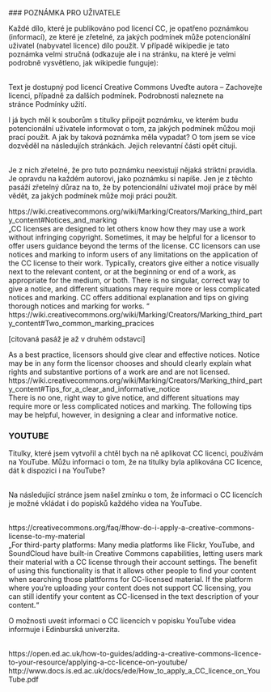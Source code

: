 <div id="anchor-oznaceni-tretich-stran" markdown="1">
### POZNÁMKA PRO UŽIVATELE
</div>

Každé dílo, které je publikováno pod licencí CC, je opatřeno poznámkou (informací), ze které je zřetelné, za jakých podmínek může potencionální uživatel (nabyvatel licence) dílo použít. V případě wikipedie je tato poznámka velmi stručná (odkazuje ale i na stránku, na které je velmi podrobně vysvětleno, jak wikipedie funguje):<br><br>

<div class="citace">
Text je dostupný pod licencí Creative Commons Uveďte autora – Zachovejte licenci, případně za dalších podmínek. Podrobnosti naleznete na stránce Podmínky užití.
</div>

I já bych měl k souborům s titulky připojit poznámku, ve kterém budu potencionální uživatele informovat o tom, za jakých podmínek můžou moji prací použít. A jak by taková poznámka měla vypadat? O tom jsem se více dozvěděl na následujích stránkách. Jejich relevantní části opět cituji.<br><br>

Je z nich zřetelné, že pro tuto poznámku neexistují nějaká striktní pravidla. Je opravdu na každém autorovi, jako poznámku si napíše. Jen je z těchto pasáží zřetelný důraz na to, že by potencionální uživatel mojí práce by měl vědět, za jakých podmínek může moji práci použít.<br>

<div class="do-not-break-out" markdown="1">
https://wiki.creativecommons.org/wiki/Marking/Creators/Marking_third_party_content#Notices_and_marking
</div>

<div class="citace">
„CC licenses are designed to let others know how they may use a work without infringing copyright. Sometimes, it may be helpful for a licensor to offer users guidance beyond the terms of the license. CC licensors can use notices and marking to inform users of any limitations on the application of the CC license to their work. Typically, creators give either a notice visually next to the relevant content, or at the beginning or end of a work, as appropriate for the medium, or both. There is no singular, correct way to give a notice, and different situations may require more or less complicated notices and marking. CC offers additional explanation and tips on giving thorough notices and marking for works. “
</div>

<div class="do-not-break-out" markdown="1">
https://wiki.creativecommons.org/wiki/Marking/Creators/Marking_third_party_content#Two_common_marking_pracices
</div>

[citovaná pasáž je až v druhém odstavci]

<div class="citace">
As a best practice, licensors should give clear and effective notices. Notice may be in any form the licensor chooses and should clearly explain what rights and substantive portions of a work are and are not licensed.
</div>

<div class="do-not-break-out" markdown="1">
https://wiki.creativecommons.org/wiki/Marking/Creators/Marking_third_party_content#Tips_for_a_clear_and_informative_notice
</div>

<div class="citace">
There is no one, right way to give notice, and different situations may require more or less complicated notices and marking. The following tips may be helpful, however, in designing a clear and informative notice.
</div>

### YOUTUBE

Titulky, které jsem vytvořil a chtěl bych na ně aplikovat CC licenci, používám na YouTube. Můžu informaci o tom, že na titulky byla aplikována CC licence, dát k dispozici i na YouTube?<br><br>

Na následující stránce jsem našel zmínku o tom, že informaci o
CC licencích je možné vkládat i do popisků každého videa na YouTube.<br><br>

<div class="do-not-break-out" markdown="1">
https://creativecommons.org/faq/#how-do-i-apply-a-creative-commons-license-to-my-material
</div>

<div class="citace">
„For third-party platforms: Many media platforms like Flickr, YouTube, and SoundCloud have built-in Creative Commons capabilities, letting users mark their material with a CC license through their account settings. The benefit of using this functionality is that it allows other people to find your content when searching those plattforms for CC-licensed material. If the platform where you’re uploading your content does not support CC licensing, you can still identify your content as CC-licensed in the text description of your content.“
</div>

O možnosti uveśt informaci o CC licencích v popisku YouTube videa informuje i Edinburská univerzita.<br><br>

<div class="do-not-break-out" markdown="1">
https://open.ed.ac.uk/how-to-guides/adding-a-creative-commons-licence-to-your-resource/applying-a-cc-licence-on-youtube/
</div>

<div class="do-not-break-out" markdown="1">
http://www.docs.is.ed.ac.uk/docs/ede/How_to_apply_a_CC_licence_on_YouTube.pdf
</div>
